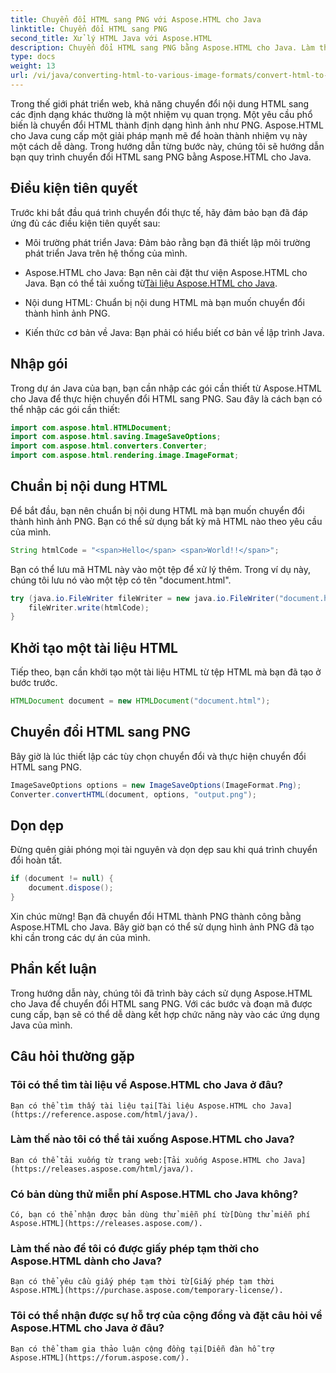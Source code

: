 ```yaml
---
title: Chuyển đổi HTML sang PNG với Aspose.HTML cho Java
linktitle: Chuyển đổi HTML sang PNG
second_title: Xử lý HTML Java với Aspose.HTML
description: Chuyển đổi HTML sang PNG bằng Aspose.HTML cho Java. Làm theo hướng dẫn từng bước của chúng tôi để chuyển đổi HTML sang PNG dễ dàng. Bắt đầu ngay hôm nay!
type: docs
weight: 13
url: /vi/java/converting-html-to-various-image-formats/convert-html-to-png/
---
```


Trong thế giới phát triển web, khả năng chuyển đổi nội dung HTML sang các định dạng khác thường là một nhiệm vụ quan trọng. Một yêu cầu phổ biến là chuyển đổi HTML thành định dạng hình ảnh như PNG. Aspose.HTML cho Java cung cấp một giải pháp mạnh mẽ để hoàn thành nhiệm vụ này một cách dễ dàng. Trong hướng dẫn từng bước này, chúng tôi sẽ hướng dẫn bạn quy trình chuyển đổi HTML sang PNG bằng Aspose.HTML cho Java.

## Điều kiện tiên quyết

Trước khi bắt đầu quá trình chuyển đổi thực tế, hãy đảm bảo bạn đã đáp ứng đủ các điều kiện tiên quyết sau:

- Môi trường phát triển Java: Đảm bảo rằng bạn đã thiết lập môi trường phát triển Java trên hệ thống của mình.

-  Aspose.HTML cho Java: Bạn nên cài đặt thư viện Aspose.HTML cho Java. Bạn có thể tải xuống từ[Tài liệu Aspose.HTML cho Java](https://reference.aspose.com/html/java/).

- Nội dung HTML: Chuẩn bị nội dung HTML mà bạn muốn chuyển đổi thành hình ảnh PNG.

- Kiến thức cơ bản về Java: Bạn phải có hiểu biết cơ bản về lập trình Java.

## Nhập gói

Trong dự án Java của bạn, bạn cần nhập các gói cần thiết từ Aspose.HTML cho Java để thực hiện chuyển đổi HTML sang PNG. Sau đây là cách bạn có thể nhập các gói cần thiết:

```java
import com.aspose.html.HTMLDocument;
import com.aspose.html.saving.ImageSaveOptions;
import com.aspose.html.converters.Converter;
import com.aspose.html.rendering.image.ImageFormat;
```

## Chuẩn bị nội dung HTML

Để bắt đầu, bạn nên chuẩn bị nội dung HTML mà bạn muốn chuyển đổi thành hình ảnh PNG. Bạn có thể sử dụng bất kỳ mã HTML nào theo yêu cầu của mình.

```java
String htmlCode = "<span>Hello</span> <span>World!!</span>";
```

Bạn có thể lưu mã HTML này vào một tệp để xử lý thêm. Trong ví dụ này, chúng tôi lưu nó vào một tệp có tên "document.html".

```java
try (java.io.FileWriter fileWriter = new java.io.FileWriter("document.html")) {
    fileWriter.write(htmlCode);
}
```

## Khởi tạo một tài liệu HTML

Tiếp theo, bạn cần khởi tạo một tài liệu HTML từ tệp HTML mà bạn đã tạo ở bước trước.

```java
HTMLDocument document = new HTMLDocument("document.html");
```

## Chuyển đổi HTML sang PNG

Bây giờ là lúc thiết lập các tùy chọn chuyển đổi và thực hiện chuyển đổi HTML sang PNG.

```java
ImageSaveOptions options = new ImageSaveOptions(ImageFormat.Png);
Converter.convertHTML(document, options, "output.png");
```

## Dọn dẹp

Đừng quên giải phóng mọi tài nguyên và dọn dẹp sau khi quá trình chuyển đổi hoàn tất.

```java
if (document != null) {
    document.dispose();
}
```

Xin chúc mừng! Bạn đã chuyển đổi HTML thành PNG thành công bằng Aspose.HTML cho Java. Bây giờ bạn có thể sử dụng hình ảnh PNG đã tạo khi cần trong các dự án của mình.

## Phần kết luận

Trong hướng dẫn này, chúng tôi đã trình bày cách sử dụng Aspose.HTML cho Java để chuyển đổi HTML sang PNG. Với các bước và đoạn mã được cung cấp, bạn sẽ có thể dễ dàng kết hợp chức năng này vào các ứng dụng Java của mình.

## Câu hỏi thường gặp

### Tôi có thể tìm tài liệu về Aspose.HTML cho Java ở đâu?
    Bạn có thể tìm thấy tài liệu tại[Tài liệu Aspose.HTML cho Java](https://reference.aspose.com/html/java/).

### Làm thế nào tôi có thể tải xuống Aspose.HTML cho Java?
    Bạn có thể tải xuống từ trang web:[Tải xuống Aspose.HTML cho Java](https://releases.aspose.com/html/java/).

### Có bản dùng thử miễn phí Aspose.HTML cho Java không?
    Có, bạn có thể nhận được bản dùng thử miễn phí từ[Dùng thử miễn phí Aspose.HTML](https://releases.aspose.com/).

### Làm thế nào để tôi có được giấy phép tạm thời cho Aspose.HTML dành cho Java?
    Bạn có thể yêu cầu giấy phép tạm thời từ[Giấy phép tạm thời Aspose.HTML](https://purchase.aspose.com/temporary-license/).

### Tôi có thể nhận được sự hỗ trợ của cộng đồng và đặt câu hỏi về Aspose.HTML cho Java ở đâu?
    Bạn có thể tham gia thảo luận cộng đồng tại[Diễn đàn hỗ trợ Aspose.HTML](https://forum.aspose.com/).